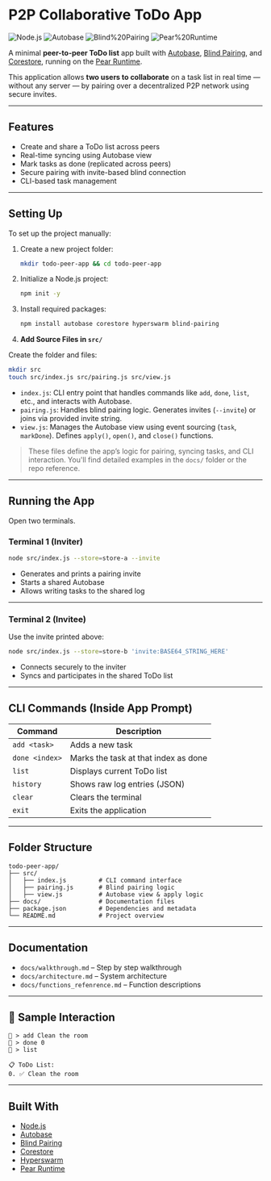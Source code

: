 # P2P Collaborative ToDo App

![Node.js](https://img.shields.io/badge/Node.js-18%2B-green?logo=node.js)
![Autobase](https://img.shields.io/badge/Autobase-Holepunch-blue)
![Blind%20Pairing](https://img.shields.io/badge/Blind%20Pairing-P2P%20Security-orange)
![Pear%20Runtime](https://img.shields.io/badge/Pear%20Runtime-Decentralized-lightgrey)

A minimal **peer-to-peer ToDo list** app built with [Autobase](https://github.com/holepunchto/autobase), [Blind Pairing](https://github.com/holepunchto/blind-pairing), and [Corestore](https://github.com/holepunchto/corestore), running on the [Pear Runtime](https://docs.pears.com/).

This application allows **two users to collaborate** on a task list in real time — without any server — by pairing over a decentralized P2P network using secure invites.

---

## Features

* Create and share a ToDo list across peers
* Real-time syncing using Autobase view
* Mark tasks as done (replicated across peers)
* Secure pairing with invite-based blind connection
* CLI-based task management

---

## Setting Up

To set up the project manually:

1. Create a new project folder:

   ```bash
   mkdir todo-peer-app && cd todo-peer-app
   ```

2. Initialize a Node.js project:

   ```bash
   npm init -y
   ```

3. Install required packages:

   ```bash
   npm install autobase corestore hyperswarm blind-pairing
   ```

4. **Add Source Files in `src/`**

Create the folder and files:

```bash
mkdir src
touch src/index.js src/pairing.js src/view.js
```

* `index.js`: CLI entry point that handles commands like `add`, `done`, `list`, etc., and interacts with Autobase.
* `pairing.js`: Handles blind pairing logic. Generates invites (`--invite`) or joins via provided invite string.
* `view.js`: Manages the Autobase view using event sourcing (`task`, `markDone`). Defines `apply()`, `open()`, and `close()` functions.

> These files define the app’s logic for pairing, syncing tasks, and CLI interaction. You'll find detailed examples in the `docs/` folder or the repo reference.

---

## Running the App

Open two terminals.

### Terminal 1 (Inviter)

```bash
node src/index.js --store=store-a --invite
```

* Generates and prints a pairing invite
* Starts a shared Autobase
* Allows writing tasks to the shared log

---

### Terminal 2 (Invitee)

Use the invite printed above:

```bash
node src/index.js --store=store-b 'invite:BASE64_STRING_HERE'
```

* Connects securely to the inviter
* Syncs and participates in the shared ToDo list

---

## CLI Commands (Inside App Prompt)

| Command        | Description                          |
| -------------- | ------------------------------------ |
| `add <task>`   | Adds a new task                      |
| `done <index>` | Marks the task at that index as done |
| `list`         | Displays current ToDo list           |
| `history`      | Shows raw log entries (JSON)         |
| `clear`        | Clears the terminal                  |
| `exit`         | Exits the application                |

---

## Folder Structure

```
todo-peer-app/
├── src/
│   ├── index.js         # CLI command interface
│   ├── pairing.js       # Blind pairing logic
│   ├── view.js          # Autobase view & apply logic
├── docs/                # Documentation files
├── package.json         # Dependencies and metadata
└── README.md            # Project overview
```

---

## Documentation
* `docs/walkthrough.md` – Step by step walkthrough
* `docs/architecture.md` – System architecture
* `docs/functions_refenrence.md` – Function descriptions

---

## 🧪 Sample Interaction

```
📝 > add Clean the room
📝 > done 0
📝 > list

📋 ToDo List:
0. ✅ Clean the room
```

---

## Built With

* [Node.js](https://nodejs.org)
* [Autobase](https://github.com/holepunchto/autobase)
* [Blind Pairing](https://github.com/holepunchto/blind-pairing)
* [Corestore](https://github.com/holepunchto/corestore)
* [Hyperswarm](https://github.com/holepunchto/hyperswarm)
* [Pear Runtime](https://docs.pears.com/)
